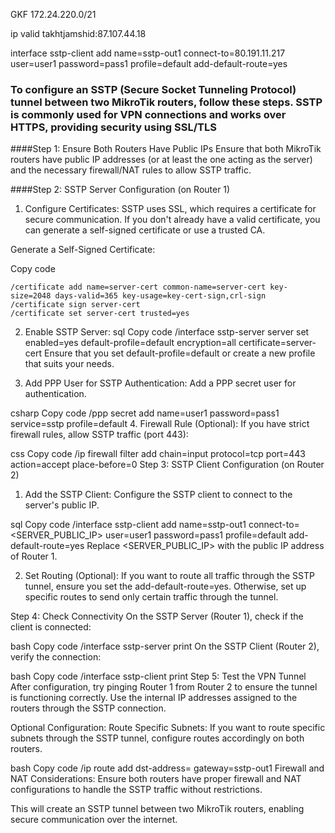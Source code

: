 GKF
172.24.220.0/21

ip valid takhtjamshid:87.107.44.18

interface sstp-client add name=sstp-out1 connect-to=80.191.11.217 user=user1 password=pass1 profile=default add-default-route=yes



### To configure an SSTP (Secure Socket Tunneling Protocol) tunnel between two MikroTik routers, follow these steps. SSTP is commonly used for VPN connections and works over HTTPS, providing security using SSL/TLS


####Step 1: Ensure Both Routers Have Public IPs
Ensure that both MikroTik routers have public IP addresses (or at least the one acting as the server) and the necessary firewall/NAT rules to allow SSTP traffic.


####Step 2: SSTP Server Configuration (on Router 1)
1. Configure Certificates:
SSTP uses SSL, which requires a certificate for secure communication. If you don't already have a valid certificate, you can generate a self-signed certificate or use a trusted CA.

Generate a Self-Signed Certificate:

Copy code
```
/certificate add name=server-cert common-name=server-cert key-size=2048 days-valid=365 key-usage=key-cert-sign,crl-sign
/certificate sign server-cert
/certificate set server-cert trusted=yes
```

2. Enable SSTP Server:
sql
Copy code
/interface sstp-server server set enabled=yes default-profile=default encryption=all certificate=server-cert
Ensure that you set default-profile=default or create a new profile that suits your needs.

3. Add PPP User for SSTP Authentication:
Add a PPP secret user for authentication.

csharp
Copy code
/ppp secret add name=user1 password=pass1 service=sstp profile=default
4. Firewall Rule (Optional):
If you have strict firewall rules, allow SSTP traffic (port 443):

css
Copy code
/ip firewall filter add chain=input protocol=tcp port=443 action=accept place-before=0
Step 3: SSTP Client Configuration (on Router 2)
1. Add the SSTP Client:
Configure the SSTP client to connect to the server's public IP.

sql
Copy code
/interface sstp-client add name=sstp-out1 connect-to=<SERVER_PUBLIC_IP> user=user1 password=pass1 profile=default add-default-route=yes
Replace <SERVER_PUBLIC_IP> with the public IP address of Router 1.

2. Set Routing (Optional):
If you want to route all traffic through the SSTP tunnel, ensure you set the add-default-route=yes. Otherwise, set up specific routes to send only certain traffic through the tunnel.

Step 4: Check Connectivity
On the SSTP Server (Router 1), check if the client is connected:

bash
Copy code
/interface sstp-server print
On the SSTP Client (Router 2), verify the connection:

bash
Copy code
/interface sstp-client print
Step 5: Test the VPN Tunnel
After configuration, try pinging Router 1 from Router 2 to ensure the tunnel is functioning correctly. Use the internal IP addresses assigned to the routers through the SSTP connection.

Optional Configuration:
Route Specific Subnets: If you want to route specific subnets through the SSTP tunnel, configure routes accordingly on both routers.

bash
Copy code
/ip route add dst-address=<remote subnet> gateway=sstp-out1
Firewall and NAT Considerations: Ensure both routers have proper firewall and NAT configurations to handle the SSTP traffic without restrictions.

This will create an SSTP tunnel between two MikroTik routers, enabling secure communication over the internet.





